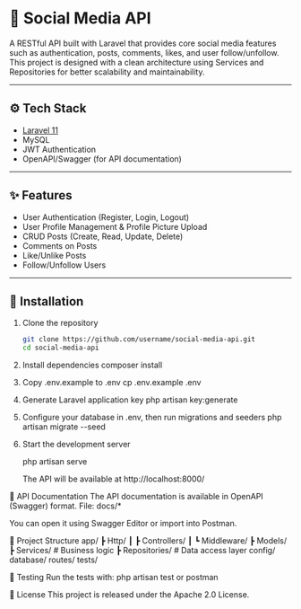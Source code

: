 # 📱 Social Media API

A RESTful API built with Laravel that provides core social media features such as authentication, posts, comments, likes, and user follow/unfollow.  
This project is designed with a clean architecture using Services and Repositories for better scalability and maintainability.

---

## ⚙️ Tech Stack
- [Laravel 11](https://laravel.com/)
- MySQL
- JWT Authentication
- OpenAPI/Swagger (for API documentation)

---

## ✨ Features
- User Authentication (Register, Login, Logout)
- User Profile Management & Profile Picture Upload
- CRUD Posts (Create, Read, Update, Delete)
- Comments on Posts
- Like/Unlike Posts
- Follow/Unfollow Users

---

## 🚀 Installation

1. Clone the repository
   ```bash
   git clone https://github.com/username/social-media-api.git
   cd social-media-api

2. Install dependencies
   composer install

3. Copy .env.example to .env
   cp .env.example .env

4. Generate Laravel application key
    php artisan key:generate

5. Configure your database in .env, then run migrations and seeders
    php artisan migrate --seed

6. Start the development server

    php artisan serve

    The API will be available at http://localhost:8000/


📖 API Documentation
The API documentation is available in OpenAPI (Swagger) format.
File: docs/*

You can open it using Swagger Editor or import into Postman.

📂 Project Structure
app/
 ┣ Http/
 ┃ ┣ Controllers/
 ┃ ┗ Middleware/
 ┣ Models/
 ┣ Services/        # Business logic
 ┣ Repositories/    # Data access layer
config/
database/
routes/
tests/


🧪 Testing
Run the tests with:
php artisan test
or
postman


📄 License
This project is released under the Apache 2.0 License.

